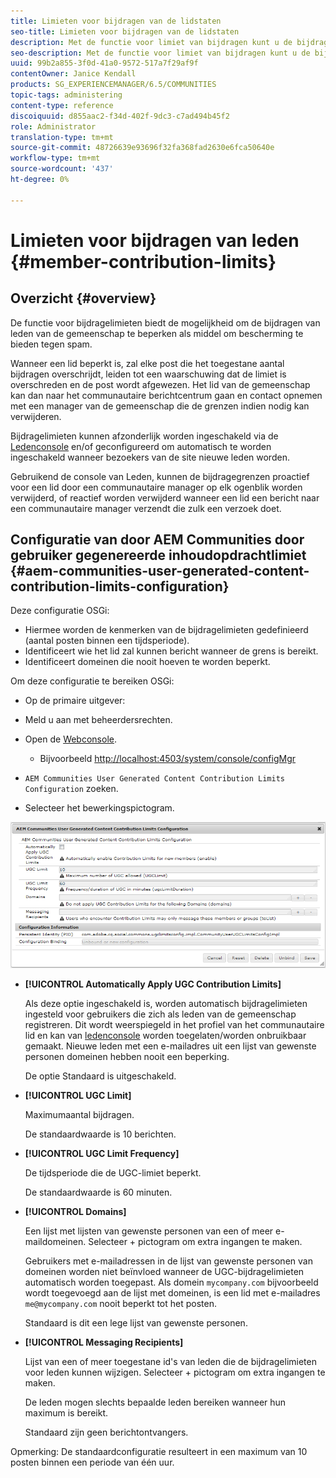 ```yaml
---
title: Limieten voor bijdragen van de lidstaten
seo-title: Limieten voor bijdragen van de lidstaten
description: Met de functie voor limiet van bijdragen kunt u de bijdragen beperken om te beschermen tegen spam
seo-description: Met de functie voor limiet van bijdragen kunt u de bijdragen beperken om te beschermen tegen spam
uuid: 99b2a855-3f0d-41a0-9572-517a7f29af9f
contentOwner: Janice Kendall
products: SG_EXPERIENCEMANAGER/6.5/COMMUNITIES
topic-tags: administering
content-type: reference
discoiquuid: d855aac2-f34d-402f-9dc3-c7ad494b45f2
role: Administrator
translation-type: tm+mt
source-git-commit: 48726639e93696f32fa368fad2630e6fca50640e
workflow-type: tm+mt
source-wordcount: '437'
ht-degree: 0%

---
```



# Limieten voor bijdragen van leden {#member-contribution-limits}

## Overzicht {#overview}

De functie voor bijdragelimieten biedt de mogelijkheid om de bijdragen van leden van de gemeenschap te beperken als middel om bescherming te bieden tegen spam.

Wanneer een lid beperkt is, zal elke post die het toegestane aantal bijdragen overschrijdt, leiden tot een waarschuwing dat de limiet is overschreden en de post wordt afgewezen. Het lid van de gemeenschap kan dan naar het communautaire berichtcentrum gaan en contact opnemen met een manager van de gemeenschap die de grenzen indien nodig kan verwijderen.

Bijdragelimieten kunnen afzonderlijk worden ingeschakeld via de [Ledenconsole](members.md) en/of geconfigureerd om automatisch te worden ingeschakeld wanneer bezoekers van de site nieuwe leden worden.

Gebruikend de console van Leden, kunnen de bijdragegrenzen proactief voor een lid door een communautaire manager op elk ogenblik worden verwijderd, of reactief worden verwijderd wanneer een lid een bericht naar een communautaire manager verzendt die zulk een verzoek doet.

## Configuratie van door AEM Communities door gebruiker gegenereerde inhoudopdrachtlimiet {#aem-communities-user-generated-content-contribution-limits-configuration}

Deze configuratie OSGi:

* Hiermee worden de kenmerken van de bijdragelimieten gedefinieerd (aantal posten binnen een tijdsperiode).
* Identificeert wie het lid zal kunnen bericht wanneer de grens is bereikt.
* Identificeert domeinen die nooit hoeven te worden beperkt.

Om deze configuratie te bereiken OSGi:

* Op de primaire uitgever:
* Meld u aan met beheerdersrechten.
* Open de [Webconsole](../../help/sites-deploying/configuring-osgi.md).

   * Bijvoorbeeld [http://localhost:4503/system/console/configMgr](http://localhost:4503/system/console/configMgr)

* `AEM Communities User Generated Content Contribution Limits Configuration` zoeken.
* Selecteer het bewerkingspictogram.

![configure-Limieten](assets/configure-limits.png)

* **[!UICONTROL Automatically Apply UGC Contribution Limits]**

   Als deze optie ingeschakeld is, worden automatisch bijdragelimieten ingesteld voor gebruikers die zich als leden van de gemeenschap registreren. Dit wordt weerspiegeld in het profiel van het communautaire lid en kan van [ledenconsole](members.md) worden toegelaten/worden onbruikbaar gemaakt. Nieuwe leden met een e-mailadres uit een lijst van gewenste personen domeinen hebben nooit een beperking.

   De optie Standaard is uitgeschakeld.

* **[!UICONTROL UGC Limit]**

   Maximumaantal bijdragen.

   De standaardwaarde is 10 berichten.

* **[!UICONTROL UGC Limit Frequency]**

   De tijdsperiode die de UGC-limiet beperkt.

   De standaardwaarde is 60 minuten.

* **[!UICONTROL Domains]**

   Een lijst met lijsten van gewenste personen van een of meer e-maildomeinen. Selecteer + pictogram om extra ingangen te maken.

   Gebruikers met e-mailadressen in de lijst van gewenste personen van domeinen worden niet beïnvloed wanneer de UGC-bijdragelimieten automatisch worden toegepast. Als domein `mycompany.com` bijvoorbeeld wordt toegevoegd aan de lijst met domeinen, is een lid met e-mailadres `me@mycompany.com` nooit beperkt tot het posten.

   Standaard is dit een lege lijst van gewenste personen.

* **[!UICONTROL Messaging Recipients]**

   Lijst van een of meer toegestane id&#39;s van leden die de bijdragelimieten voor leden kunnen wijzigen. Selecteer + pictogram om extra ingangen te maken.

   De leden mogen slechts bepaalde leden bereiken wanneer hun maximum is bereikt.

   Standaard zijn geen berichtontvangers.

Opmerking: De standaardconfiguratie resulteert in een maximum van 10 posten binnen een periode van één uur.
